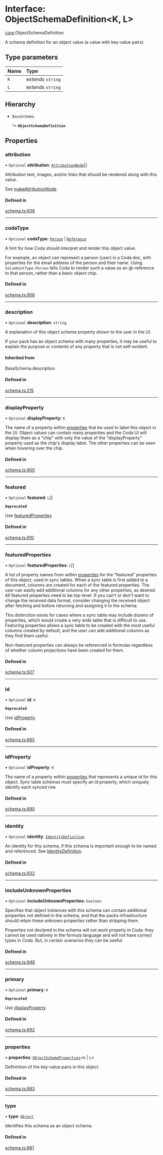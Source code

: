 # Interface: ObjectSchemaDefinition<K, L\>

[core](../modules/core.md).ObjectSchemaDefinition

A schema definition for an object value (a value with key-value pairs).

## Type parameters

| Name | Type |
| :------ | :------ |
| `K` | extends `string` |
| `L` | extends `string` |

## Hierarchy

- `BaseSchema`

  ↳ **`ObjectSchemaDefinition`**

## Properties

### attribution

• `Optional` **attribution**: [`AttributionNode`](../types/core.AttributionNode.md)[]

Attribution text, images, and/or links that should be rendered along with this value.

See [makeAttributionNode](../functions/core.makeAttributionNode.md).

#### Defined in

[schema.ts:938](https://github.com/coda/packs-sdk/blob/main/schema.ts#L938)

___

### codaType

• `Optional` **codaType**: [`Person`](../enums/core.ValueHintType.md#person) \| [`Reference`](../enums/core.ValueHintType.md#reference)

A hint for how Coda should interpret and render this object value.

For example, an object can represent a person (user) in a Coda doc, with properties for the
email address of the person and their name. Using `ValueHintType.Person` tells Coda to
render such a value as an @-reference to that person, rather than a basic object chip.

#### Defined in

[schema.ts:908](https://github.com/coda/packs-sdk/blob/main/schema.ts#L908)

___

### description

• `Optional` **description**: `string`

A explanation of this object schema property shown to the user in the UI.

If your pack has an object schema with many properties, it may be useful to
explain the purpose or contents of any property that is not self-evident.

#### Inherited from

BaseSchema.description

#### Defined in

[schema.ts:215](https://github.com/coda/packs-sdk/blob/main/schema.ts#L215)

___

### displayProperty

• `Optional` **displayProperty**: `K`

The name of a property within [properties](core.ObjectSchemaDefinition.md#properties) that be used to label this object in the
UI.
Object values can contain many properties and the Coda UI will display them as a "chip"
with only the value of the "displayProperty" property used as the chip's display label.
The other properties can be seen when hovering over the chip.

#### Defined in

[schema.ts:900](https://github.com/coda/packs-sdk/blob/main/schema.ts#L900)

___

### featured

• `Optional` **featured**: `L`[]

**`Deprecated`**

Use [featuredProperties](core.ObjectSchemaDefinition.md#featuredproperties)

#### Defined in

[schema.ts:910](https://github.com/coda/packs-sdk/blob/main/schema.ts#L910)

___

### featuredProperties

• `Optional` **featuredProperties**: `L`[]

A list of property names from within [properties](core.ObjectSchemaDefinition.md#properties) for the "featured" properties
of this object, used in sync tables. When a sync table is first added to a document,
columns are created for each of the featured properties. The user can easily add additional
columns for any other properties, as desired. All featured properties need to be top-level.
If you can't or don't want to change the received data format, consider changing the
received object after fetching and before returning and assigning it to the schema.

This distinction exists for cases where a sync table may include dozens of properties,
which would create a very wide table that is difficult to use. Featuring properties
allows a sync table to be created with the most useful columns created by default,
and the user can add additional columns as they find them useful.

Non-featured properties can always be referenced in formulas regardless of whether column
projections have been created for them.

#### Defined in

[schema.ts:927](https://github.com/coda/packs-sdk/blob/main/schema.ts#L927)

___

### id

• `Optional` **id**: `K`

**`Deprecated`**

Use [idProperty](core.ObjectSchemaDefinition.md#idproperty)

#### Defined in

[schema.ts:885](https://github.com/coda/packs-sdk/blob/main/schema.ts#L885)

___

### idProperty

• `Optional` **idProperty**: `K`

The name of a property within [properties](core.ObjectSchemaDefinition.md#properties) that represents a unique id for this
object. Sync table schemas must specify an id property, which uniquely identify each synced row.

#### Defined in

[schema.ts:890](https://github.com/coda/packs-sdk/blob/main/schema.ts#L890)

___

### identity

• `Optional` **identity**: [`IdentityDefinition`](core.IdentityDefinition.md)

An identity for this schema, if this schema is important enough to be named and referenced.
See [IdentityDefinition](core.IdentityDefinition.md).

#### Defined in

[schema.ts:932](https://github.com/coda/packs-sdk/blob/main/schema.ts#L932)

___

### includeUnknownProperties

• `Optional` **includeUnknownProperties**: `boolean`

Specifies that object instances with this schema can contain additional properties not defined
in the schema, and that the packs infrastructure should retain these unknown properties
rather than stripping them.

Properties not declared in the schema will not work properly in Coda: they cannot be
used natively in the formula language and will not have correct types in Coda. But, in certain
scenarios they can be useful.

#### Defined in

[schema.ts:948](https://github.com/coda/packs-sdk/blob/main/schema.ts#L948)

___

### primary

• `Optional` **primary**: `K`

**`Deprecated`**

Use [displayProperty](core.ObjectSchemaDefinition.md#displayproperty)

#### Defined in

[schema.ts:892](https://github.com/coda/packs-sdk/blob/main/schema.ts#L892)

___

### properties

• **properties**: [`ObjectSchemaProperties`](../types/core.ObjectSchemaProperties.md)<`K` \| `L`\>

Definintion of the key-value pairs in this object.

#### Defined in

[schema.ts:883](https://github.com/coda/packs-sdk/blob/main/schema.ts#L883)

___

### type

• **type**: [`Object`](../enums/core.ValueType.md#object)

Identifies this schema as an object schema.

#### Defined in

[schema.ts:881](https://github.com/coda/packs-sdk/blob/main/schema.ts#L881)
